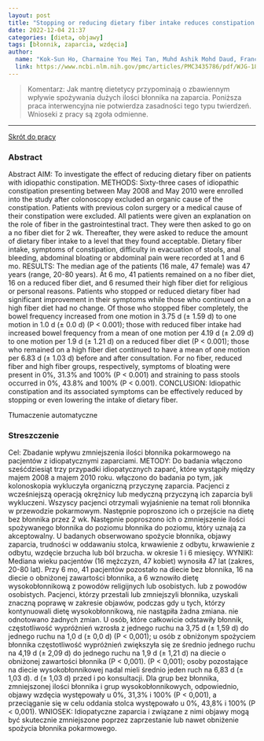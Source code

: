 ```yaml
---
layout: post
title: "Stopping or reducing dietary fiber intake reduces constipation and its associated symptoms"
date: 2022-12-04 21:37
categories: [dieta, objawy]
tags: [błonnik, zaparcia, wzdęcia]
author:
  name: "Kok-Sun Ho, Charmaine You Mei Tan, Muhd Ashik Mohd Daud, Francis Seow-Choen"
  link: https://www.ncbi.nlm.nih.gov/pmc/articles/PMC3435786/pdf/WJG-18-4593.pdf
---
```


> Komentarz: 
> Jak mantrę dietetycy przypominają o zbawiennym wpływie spożywania dużych ilości błonnika na zaparcia. Poniższa praca interwencyjna nie potwierdza zasadności tego typu twierdzeń. Wnioseki z pracy są zgoła odmienne. 
> 
<hr>

[Skrót do pracy](https://www.ncbi.nlm.nih.gov/pmc/articles/PMC3435786/pdf/WJG-18-4593.pdf) 

### Abstract
Abstract AIM: To investigate the effect of reducing dietary fiber on patients with idiopathic constipation. METHODS: Sixty-three cases of idiopathic constipation presenting between May 2008 and May 2010 were enrolled into the study after colonoscopy excluded an organic cause of the constipation. Patients with previous colon surgery or a medical cause of their constipation were excluded. All patients were given an explanation on the role of fiber in the gastrointestinal tract. They were then asked to go on a no fiber diet for 2 wk. Thereafter, they were asked to reduce the amount of dietary fiber intake to a level that they found acceptable. Dietary fiber intake, symptoms of constipation, difficulty in evacuation of stools, anal bleeding, abdominal bloating or abdominal pain were recorded at 1 and 6 mo. RESULTS: The median age of the patients (16 male, 47 female) was 47 years (range, 20-80 years). At 6 mo, 41 patients remained on a no fiber diet, 16 on a reduced fiber diet, and 6 resumed their high fiber diet for religious or personal reasons. Patients who stopped or reduced dietary fiber had significant improvement in their symptoms while those who continued on a high fiber diet had no change. Of those who stopped fiber completely, the bowel frequency increased from one motion in 3.75 d (± 1.59 d) to one motion in 1.0 d (± 0.0 d) (P < 0.001); those with reduced fiber intake had increased bowel frequency from a mean of one motion per 4.19 d (± 2.09 d) to one motion per 1.9 d (± 1.21 d) on a reduced fiber diet (P < 0.001); those who remained on a high fiber diet continued to have a mean of one motion per 6.83 d (± 1.03 d) before and after consultation. For no fiber, reduced fiber and high fiber groups, respectively, symptoms of bloating were present in 0%, 31.3% and 100% (P < 0.001) and straining to pass stools occurred in 0%, 43.8% and 100% (P < 0.001). CONCLUSION: Idiopathic constipation and its associated symptoms can be effectively reduced by stopping or even lowering the intake of dietary fiber.

Tłumaczenie automatyczne

### Streszczenie
Cel: Zbadanie wpływu zmniejszenia ilości błonnika pokarmowego
na pacjentów z idiopatycznymi zaparciami.
METODY: Do badania włączono sześćdziesiąt trzy przypadki idiopatycznych zaparć, które wystąpiły między majem 2008 a majem 2010 roku.
włączono do badania po tym, jak kolonoskopia wykluczyła
organiczną przyczynę zaparcia. Pacjenci z wcześniejszą operacją okrężnicy lub medyczną przyczyną ich zaparcia byli wykluczeni. Wszyscy pacjenci otrzymali wyjaśnienie na temat roli błonnika w przewodzie pokarmowym.
Następnie poproszono ich o przejście na dietę bez błonnika przez 2
wk. Następnie poproszono ich o zmniejszenie ilości spożywanego błonnika do poziomu
błonnika do poziomu, który uznają za akceptowalny. U badanych obserwowano spożycie błonnika, objawy zaparcia, trudności w oddawaniu stolca, krwawienie z odbytu,
krwawienie z odbytu, wzdęcie brzucha lub ból brzucha.
w okresie 1 i 6 miesięcy.
WYNIKI: Mediana wieku pacjentów (16 mężczyzn, 47
kobiet) wynosiła 47 lat (zakres, 20-80 lat). Przy 6 mo, 41
pacjentów pozostało na diecie bez błonnika, 16 na diecie o obniżonej zawartości błonnika, a 6 wznowiło dietę wysokobłonnikową z powodów religijnych lub osobistych.
lub z powodów osobistych. Pacjenci, którzy przestali lub zmniejszyli
błonnika, uzyskali znaczną poprawę w zakresie objawów, podczas gdy u tych, którzy kontynuowali dietę wysokobłonnikową, nie nastąpiła żadna zmiana.
nie odnotowano żadnych zmian. U osób, które całkowicie odstawiły błonnik,
częstotliwość wypróżnień wzrosła z jednego ruchu na 3,75
d (± 1,59 d) do jednego ruchu na 1,0 d (± 0,0 d) (P < 0,001);
u osób z obniżonym spożyciem błonnika częstotliwość wypróżnień zwiększyła się ze średnio jednego ruchu na 4,19 d (± 2,09 d)
do jednego ruchu na 1,9 d (± 1,21 d) na diecie o obniżonej zawartości błonnika (P < 0,001).
(P < 0,001); osoby pozostające na diecie wysokobłonnikowej
nadal mieli średnio jeden ruch na 6,83 d (± 1,03 d).
d (± 1,03 d) przed i po konsultacji. Dla grup bez błonnika,
zmniejszonej ilości błonnika i grup wysokobłonnikowych, odpowiednio, objawy wzdęcia występowały u 0%, 31,3% i 100%
(P < 0,001), a przeciąganie się w celu oddania stolca występowało u 0%,
43,8% i 100% (P < 0,001).
WNIOSEK: Idiopatyczne zaparcia i związane z nimi objawy mogą być skutecznie zmniejszone poprzez zaprzestanie
lub nawet obniżenie spożycia błonnika pokarmowego.
